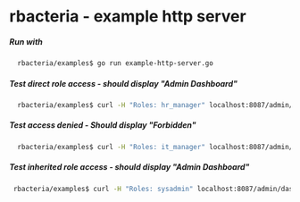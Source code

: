 # rbacteria - example http server

##### Run with 

```bash
  rbacteria/examples$ go run example-http-server.go
```

##### Test direct role access - should display "Admin Dashboard"

```bash
  rbacteria/examples$ curl -H "Roles: hr_manager" localhost:8087/admin/dashboard
```

##### Test access denied - Should display "Forbidden"
```bash
  rbacteria/examples$ curl -H "Roles: it_manager" localhost:8087/admin/dashboard
```

##### Test inherited role access - should display "Admin Dashboard"
```bash
 rbacteria/examples$ curl -H "Roles: sysadmin" localhost:8087/admin/dashboard
```
